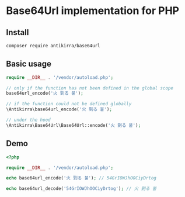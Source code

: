 # Base64Url implementation for PHP

## Install

```bash
composer require antikirra/base64url
```

## Basic usage

```php
require __DIR__ . '/vendor/autoload.php';

// only if the function has not been defined in the global scope
base64url_encode('火 剄る 불');

// if the function could not be defined globally
\Antikirra\base64url_encode('火 剄る 불');

// under the hood
\Antikirra\Base64Url\Base64Url::encode('火 剄る 불');
```

## Demo

```php
<?php

require __DIR__ . '/vendor/autoload.php';

echo base64url_encode('火 剄る 불'); // 54GrIOWJhOOCiyDrtog

echo base64url_decode('54GrIOWJhOOCiyDrtog'); // 火 剄る 불

```
